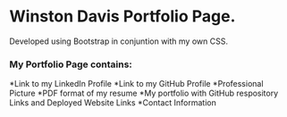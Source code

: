 # Winston Davis Portfolio Page.

Developed using Bootstrap in conjuntion with my own CSS.

### My Portfolio Page contains:

*Link to my LinkedIn Profile
*Link to my GitHub Profile
*Professional Picture
*PDF format of my resume
*My portfolio with GitHub respository Links and Deployed Website Links
*Contact Information